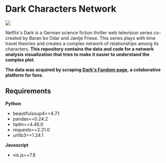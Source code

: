 
# Dark Characters Network

![](https://8flix.com/wp-content/uploads/2019/11/Dark-new-logo-blk.png)

Netflix's Dark is a German science fiction thriller web television series co-created by Baran bo Odar and Jantje Friese. This series plays with time travel theories and creates a complex network of relationships among its characters. **This repository contains the data and code for a network analysis visualization that tries to make it easier to understand the complex plot**.

**The data was acquired by scraping [Dark's Fandom page](https://dark-netflix.fandom.com/), a colaborative platform for fans.**

## Requirements
**Python**

* beautifulsoup4==4.7.1
* pandas==0.24.2
* tqdm==4.46.0
* requests==2.21.0
* urllib3==1.24.1

**Javascript**
* vis.js==7.8
